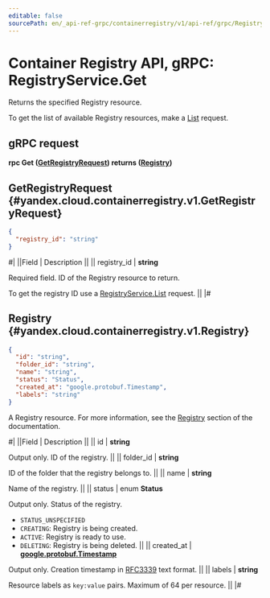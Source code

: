 ```yaml
---
editable: false
sourcePath: en/_api-ref-grpc/containerregistry/v1/api-ref/grpc/Registry/get.md
---
```


# Container Registry API, gRPC: RegistryService.Get

Returns the specified Registry resource.

To get the list of available Registry resources, make a [List](/docs/container-registry/api-ref/grpc/Registry/list#List) request.

## gRPC request

**rpc Get ([GetRegistryRequest](#yandex.cloud.containerregistry.v1.GetRegistryRequest)) returns ([Registry](#yandex.cloud.containerregistry.v1.Registry))**

## GetRegistryRequest {#yandex.cloud.containerregistry.v1.GetRegistryRequest}

```json
{
  "registry_id": "string"
}
```

#|
||Field | Description ||
|| registry_id | **string**

Required field. ID of the Registry resource to return.

To get the registry ID use a [RegistryService.List](/docs/container-registry/api-ref/grpc/Registry/list#List) request. ||
|#

## Registry {#yandex.cloud.containerregistry.v1.Registry}

```json
{
  "id": "string",
  "folder_id": "string",
  "name": "string",
  "status": "Status",
  "created_at": "google.protobuf.Timestamp",
  "labels": "string"
}
```

A Registry resource. For more information, see the [Registry](/docs/container-registry/concepts/registry) section of the documentation.

#|
||Field | Description ||
|| id | **string**

Output only. ID of the registry. ||
|| folder_id | **string**

ID of the folder that the registry belongs to. ||
|| name | **string**

Name of the registry. ||
|| status | enum **Status**

Output only. Status of the registry.

- `STATUS_UNSPECIFIED`
- `CREATING`: Registry is being created.
- `ACTIVE`: Registry is ready to use.
- `DELETING`: Registry is being deleted. ||
|| created_at | **[google.protobuf.Timestamp](https://developers.google.com/protocol-buffers/docs/reference/google.protobuf#timestamp)**

Output only. Creation timestamp in [RFC3339](https://www.ietf.org/rfc/rfc3339.txt) text format. ||
|| labels | **string**

Resource labels as `key:value` pairs. Maximum of 64 per resource. ||
|#